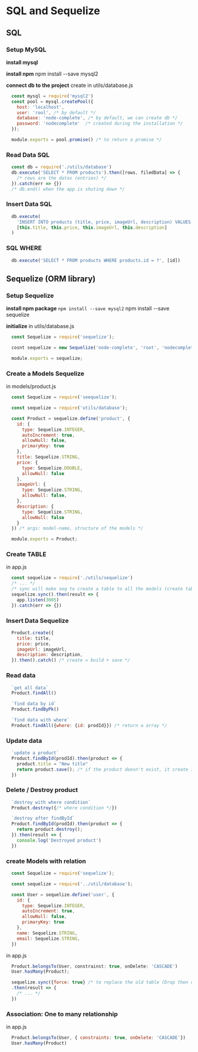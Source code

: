 # SQL and Sequelize

## SQL

### Setup MySQL

**install mysql**

**install npm**
npm install --save mysql2

**connect db to the project**
create in utils/database.js
```js
  const mysql = require('mysql2')
  const pool = mysql.createPool({
    host: 'localhost',
    user: 'rool', /* by default */
    database: 'node-complete', /* by default, we can create db */
    password: 'nodecomplete'  /* created during the installation */
  });

  module.exports = pool.promise() /* to return a promise */
```

### Read Data SQL
```js
  const db = require('./utils/database')
  db.execute('SELECT * FROM products').then([rows, filedData] => {
    /* rows are the datas (entries) */
  }).catch(err => {})
  /* db.end() when the app is shuting down */
```

### Insert Data SQL

```js
  db.execute(
    'INSERT INTO products (title, price, imageUrl, description) VALUES (?, ?, ?, ?)', /* we use the ? to avoid SQL injection Attack */
    [this.title, this.price, this.imageUrl, this.description]
  ) 
```

### SQL WHERE

```js
  db.execute('SELECT * FROM products WHERE products.id = ?', [id])
```

## Sequelize (ORM library)

### Setup Sequelize

**install npm package**
`npm install --save mysql2`
npm install --save sequelize

**initialize**
in  utils/database.js
```js
  const Sequelize = require('sequelize');

  cosnt sequelize = new Sequelize('node-complete', 'root', 'nodecomplete', {dialect: 'mysql', host: 'localhost'}) /* database, username, password */

  module.exports = sequelize;
```

### Create a Models Sequelize
in models/product.js
```js
  const Sequelize = require('seequelize');

  const sequelize = require('utils/database');

  const Product = sequelize.define('product', {
    id: {
      type: Sequelize.INTEGER,
      autoIncrement: true,
      allowNull: false,
      primaryKey: true
    },
    title: Sequelize.STRING,
    price: {
      type: Sequelize.DOUBLE,
      allowNull: false
    },
    imageUrl: {
      type: Sequelize.STRING,
      allowNull: false,
    },
    description: {
      type: Sequelize.STRING,
      allowNull: false
    }
  }) /* args: model-name, structure of the models */

  module.exports = Product;
```

### Create TABLE
in app.js
```js
  const sequelize = require('./utils/sequelize')
  /* ... */
  /* sync will make seq to create a table to all the models (create table if not exist) */
  sequelize.sync().then(result => {
    app.listen(3005)
  }).catch(err => {})

```

### Insert Data Sequelize

```js
  Product.create({
    title: title,
    price: price,
    imageUrl: imageUrl,
    description: description,
  }).then().catch() /* create = build + save */
```

### Read data

```js
  `get all data`
  Product.findAll()

  `find data by id`
  Product.findByPk()

  `find data with where`
  Product.findAll({where: {id: prodId}}) /* return a array */
```

### Update data

```js
  `update a product`
  Product.findById(prodId).then(product => {
    product.title = "New title"
    return product.save(); /* if the product doesn't exist, it create it */
  })
```

### Delete / Destroy product

```js
  `destroy with where condition`
  Product.destroy({/* where condition */})

  `destroy after findById`
  Product.findById(prodId).then(product => {
    return product.destroy();
  }).then(result => {
    console.log('Destroyed product')
  })
```

### create Models with relation

```js
  const Sequelize = require('sequelize');

  const sequelize = require('../util/database');

  const User = sequelize.define('user', {
    id: {
      type: Sequelize.INTEGER,
      autoIncrement: true,
      allowNull: false,
      primaryKey: true
    },
    name: Sequelize.STRING,
    email: Sequelize.STRING,
  })
```

in app.js
```js
  Product.belongsTo(User, constrainst: true, onDelete: 'CASCADE')
  User.hasMany(Product);

  sequelize.sync({force: true} /* to replace the old table (Drop then create again*/)
  .then(result => {
    /* ... */
  })
```

### Association: One to many relationship
in app.js
```js
  Product.belongsTo(User, { constraints: true, onDelete: 'CASCADE'})
  User.hasMany(Product)
```
